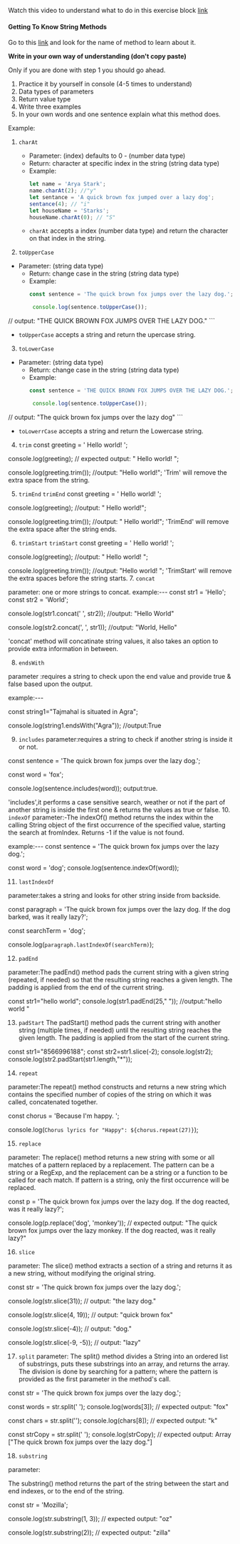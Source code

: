 Watch this video to understand what to do in this exercise block [link](https://www.youtube.com/watch?v=zGpplZj4zY0&feature=youtu.be)

#### Getting To Know String Methods

Go to this [link](https://developer.mozilla.org/en-US/docs/Web/JavaScript/Reference/Global_Objects/String) and look for the name of method to learn about it.

**Write in your own way of understanding (don't copy paste)**

Only if you are done with step 1 you should go ahead.

1. Practice it by yourself in console (4-5 times to understand)
2. Data types of parameters
3. Return value type
4. Write three examples
5. In your own words and one sentence explain what this method does.

Example:

1. `charAt`

   - Parameter: (index) defaults to 0 - (number data type)
   - Return: character at specific index in the string (string data type)
   - Example:
     ```js
     let name = 'Arya Stark';
     name.charAt(2); //"y"
     let sentance = 'A quick brown fox jumped over a lazy dog';
     sentance(4); // "i"
     let houseName = 'Starks';
     houseName.charAt(0); // "S"
     ```
   - `charAt` accepts a index (number data type) and return the character on that index in the string.

2. `toUpperCase`
- Parameter: (string data type)
   - Return: change case in the string (string data type)
   - Example:
     ```js
     const sentence = 'The quick brown fox jumps over the lazy dog.';

      console.log(sentence.toUpperCase());
// output: "THE QUICK BROWN FOX JUMPS OVER THE LAZY DOG."
     ```
   - `toUpperCase` accepts a string and return the upercase string.


3. `toLowerCase`

- Parameter: (string data type)
   - Return: change case in the string (string data type)
   - Example:
     ```js
     const sentence = 'THE QUICK BROWN FOX JUMPS OVER THE LAZY DOG.';

      console.log(sentence.toUpperCase());
// output: "The quick brown fox jumps over the lazy dog"
     ```
   - `toLowerrCase` accepts a string and return the Lowercase string.

4. `trim`
const greeting = '   Hello world!   ';

console.log(greeting);
// expected output: "   Hello world!   ";

console.log(greeting.trim());
//output: "Hello world!";
'Trim' will remove the extra space from the string. 

5. `trimEnd`
`trimEnd`
const greeting = '   Hello world!   ';

console.log(greeting);
//output: "   Hello world!";

console.log(greeting.trim());
//output: "   Hello world!";
'TrimEnd' will remove the extra space after the string ends.


6. `trimStart`
`trimStart`
const greeting = '   Hello world!   ';

console.log(greeting);
//output: "   Hello world!   ";

console.log(greeting.trim());
//output: "Hello world!   ";
'TrimStart' will remove the extra spaces before the string starts.
7. `concat`

parameter: one or more strings to concat.
example:---
const str1 = 'Hello';
const str2 = 'World';

console.log(str1.concat(' ', str2));
//output: "Hello World"

console.log(str2.concat(', ', str1));
//output: "World, Hello"

'concat' method will concatinate string values, it also takes an option to provide extra information in between.

8. `endsWith`

parameter :requires a string  to check upon the end value and provide true & false based upon the output.

example:---

const string1="Tajmahal is situated in Agra";

console.log(string1.endsWith("Agra"));
//output:True

9. `includes`
parameter:requires a string to check if another string is inside it or not.


const sentence = 'The quick brown fox jumps over the lazy dog.';

const word = 'fox';

console.log(sentence.includes(word));
output:true.

'includes',it performs a case sensitive search, weather or not if the part of another string is inside the first one & returns the values as true or false.
10. `indexOf`
parameter:-The indexOf() method returns the index within the calling String object of the first occurrence of the specified value, starting the search at fromIndex. Returns -1 if the value is not found.

example:---
const sentence = 'The quick brown fox jumps over the lazy dog.';

const word = 'dog';
console.log(sentence.indexOf(word));


11. `lastIndexOf`

parameter:takes a string and looks for other string inside from backside.

const paragraph = 'The quick brown fox jumps over the lazy dog. If the dog barked, was it really lazy?';

const searchTerm = 'dog';

console.log(`paragraph.lastIndexOf(searchTerm)`);

12. `padEnd`

parameter:The padEnd() method pads the current string with a given string (repeated, if needed) so that the resulting string reaches a given length. The padding is applied from the end of the current string.

const str1="hello world";
console.log(str1.padEnd(25," "));
//output:"hello world        "

13. `padStart`
The padStart() method pads the current string with another string (multiple times, if needed) until the resulting string reaches the given length. The padding is applied from the start of the current string.

const str1="8566996188";
const str2=str1.slice(-2);
console.log(str2);
console.log(str2.padStart(str1.length,"*"));

14. `repeat`

parameter:The repeat() method constructs and returns a new string which contains the specified number of copies of the string on which it was called, concatenated together.

const chorus = 'Because I\'m happy. ';

console.log(`Chorus lyrics for "Happy": ${chorus.repeat(27)}`);

15. `replace`

parameter:
The replace() method returns a new string with some or all matches of a pattern replaced by a replacement. The pattern can be a string or a RegExp, and the replacement can be a string or a function to be called for each match. If pattern is a string, only the first occurrence will be replaced.

const p = 'The quick brown fox jumps over the lazy dog. If the dog reacted, was it really lazy?';

console.log(p.replace('dog', 'monkey'));
// expected output: "The quick brown fox jumps over the lazy monkey. If the dog reacted, was it really lazy?"


16. `slice`

parameter:
The slice() method extracts a section of a string and returns it as a new string, without modifying the original string.

const str = 'The quick brown fox jumps over the lazy dog.';

console.log(str.slice(31));
// output: "the lazy dog."

console.log(str.slice(4, 19));
// output: "quick brown fox"

console.log(str.slice(-4));
//  output: "dog."

console.log(str.slice(-9, -5));
//  output: "lazy"

17. `split`
parameter:
The split() method divides a String into an ordered list of substrings, puts these substrings into an array, and returns the array.  The division is done by searching for a pattern; where the pattern is provided as the first parameter in the method's call.

const str = 'The quick brown fox jumps over the lazy dog.';

const words = str.split(' ');
console.log(words[3]);
// expected output: "fox"

const chars = str.split('');
console.log(chars[8]);
// expected output: "k"

const strCopy = str.split(' ');
console.log(strCopy);
// expected output: Array ["The quick brown fox jumps over the lazy dog."]

18. `substring`

parameter:

The substring() method returns the part of the string between the start and end indexes, or to the end of the string.

const str = 'Mozilla';

console.log(str.substring(1, 3));
// expected output: "oz"

console.log(str.substring(2));
// expected output: "zilla"
